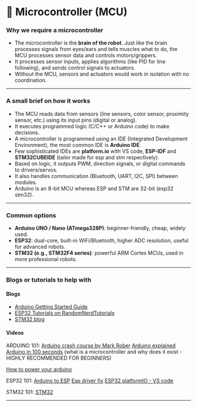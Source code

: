 # 🧠 Microcontroller (MCU)

### Why we require a microcontroller  
- The microcontroller is the **brain of the robot**. Just like the brain processes signals from eyes/ears and tells muscles what to do, the MCU processes sensor data and controls motors/grippers. 
- It processes sensor inputs, applies algorithms (like PID for line following), and sends control signals to actuators.  
- Without the MCU, sensors and actuators would work in isolation with no coordination.  

---

### A small brief on how it works  
- The MCU reads data from sensors (line sensors, color sensor, proximity sensor, etc.) using its input pins (digital or analog).  
- It executes programmed logic (C/C++ or Arduino code) to make decisions. 
- A microcontroller is programmed using an IDE (Integrated Development Environment), the most common IDE is **Arduino IDE**.
- Few sophisticated IDEs are **platform.io** with VS code, **ESP-IDF** and **STM32CUBEIDE** (tailor made for esp and stm respectively). 
- Based on logic, it outputs PWM, direction signals, or digital commands to drivers/servos.  
- It also handles communication (Bluetooth, UART, I2C, SPI) between modules.
- Arduino is an 8-bit MCU whereas ESP and STM are 32-bit (esp32 stm32).  

---

### Common options  

- **Arduino UNO / Nano (ATmega328P)**: beginner-friendly, cheap, widely used.  
- **ESP32**: dual-core, built-in WiFi/Bluetooth, higher ADC resolution, useful for advanced robots.  
- **STM32 (e.g., STM32F4 series)**: powerful ARM Cortex MCUs, used in more professional robots.  

---

### Blogs or tutorials to help with  

#### Blogs
- [Arduino Getting Started Guide](https://docs.arduino.cc/learn/starting-guide/getting-started-arduino/)  
- [ESP32 Tutorials on RandomNerdTutorials](https://randomnerdtutorials.com/getting-started-with-esp32/)  
- [STM32 blog](https://evelta.com/blog/stm32-programming-a-comprehensive-beginners-guide/?srsltid=AfmBOoq6x6sDozfvQbin9zEuoSJ7CWzmdqedhFT0f7GBgPcxW2sEdn_Y)  



#### Videos
ARDUINO 101:
[Arduino crash course by Mark Rober](https://youtu.be/yi29dbPnu28?si=bGkHyEc_jc2YfsdQ)
[Arduino explained](https://youtu.be/nL34zDTPkcs?si=jBYP2hmtYfZDIv27)
[Arduino in 100 seconds](https://youtu.be/1ENiVwk8idM?si=BJkQPt4Mx9jdzNz_)
(what is a microcontroller and why does it exist - HIGHLY RECOMMENDED FOR BEGINNERS)


[How to power your arduino](https://youtu.be/I7MrL5Q7zvY?si=SyaA-xw7NjPpD_wB)


ESP32 101:
[Arduino to ESP](https://youtu.be/RiYnucfy_rs?si=UNdRZxPcuVwlPSxW)
[Esp driver fix](https://youtu.be/X3uwQo3NEhw?si=Rqd4jUiGa11Hf_W8)
[ESP32 platformIO - VS code](https://youtu.be/tc3Qnf79Ny8?si=8OPzIRCIH8HKKWIb)


STM32 101:
[STM32](https://youtu.be/2OwUnupABec?si=vmNiSuqTRprDeM8l)

---